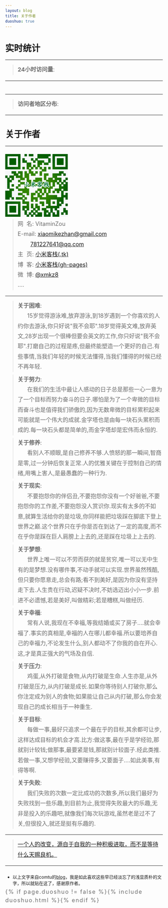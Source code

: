 ```yaml
---
layout: blog
title: 关于作者
duoshuo: true
---
```


<style>
p {
    color: #6D6D6D;
    font-size: 18px;
    line-height: 1.5;
    letter-spacing: 2px;
    margin-top: -10px;
}
hr {
	margin-top: 0;
	margin-bottom: 25px;
}
blockquote p {
    line-height: 1.8;
    letter-spacing: 0px;
}
</style>

# 实时统计

---

> **24小时访问量**: <br />

---

<div id="visitors-per-day" align="center">
<script type="text/javascript" src="//rc.revolvermaps.com/0/0/0.js?i=2cv58yipqf5&amp;d=3&amp;p=0&amp;b=1&amp;w=293&amp;g=3&amp;f=lucida_console&amp;fs=14&amp;r=0&amp;c0=7f8278&amp;c1=13ab2b&amp;c2=000000&amp;ic0=0&amp;ic1=0" async="async"></script><br />
</div>

---

> **访问者地区分布**: <br />

---

<div id="map-world" align="center">
<script type="text/javascript" src="//rc.revolvermaps.com/0/0/4.js?i=2nmohk34s3l&amp;m=0&amp;h=256&amp;c=ff0000&amp;r=30" async="async"></script>
</div>

<div id="log-per-visitor" align="center">
<script type="text/javascript" src="http://100widgets.com/js_data.php?id=75"></script>
<script type="text/javascript" src="http://100widgets.com/js_data.php?id=221"></script>
</div>

# 关于作者

<hr id="line"/>

<link rel="stylesheet" href="/res/css/page.css">
<div>
<div class="right"><img src="/res/img/bina.png" /></div>
</div>

> 网&nbsp;&nbsp;名: VitaminZou<br />
> E-mail: <a href="mailto:xiaomikezhan@gmail.com">xiaomikezhan@gmail.com</a><br />
&nbsp;&nbsp;&nbsp;&nbsp;&nbsp;&nbsp;&nbsp;&nbsp;<a href="mailto:781227641@qq.com">781227641@qq.com</a><br />
> 主&nbsp;&nbsp;页: <a href="http://www.xiaomikezhan123.tk/">小米客栈(.tk)</a> <br /> 
> 博&nbsp;&nbsp;客: <a href="http://xmkz.github.io/">小米客栈(gh-pages)</a>  <br />
> 微&nbsp;&nbsp;博: <a href="http://weibo.com/xmkz8">@xmkz8</a>  <br />
> ....


---

> **关于困难**: <br />&nbsp;&nbsp;&nbsp;&nbsp;&nbsp;&nbsp;15岁觉得游泳难,放弃游泳,到18岁遇到一个你喜欢的人约你去游泳,你只好说"我不会耶".18岁觉得英文难,放弃英文,28岁出现一个很棒但要会英文的工作,你只好说"我不会耶".打磨自己的过程是疼,但最终能塑造一个更好的自己.有些事情,当我们年轻的时候无法懂得,当我们懂得的时候已经不再年轻.

> **关于努力**: <br />&nbsp;&nbsp;&nbsp;&nbsp;&nbsp;&nbsp;在我们的生活中最让人感动的日子总是那些一心一意为了一个目标而努力奋斗的日子.哪怕是为了一个卑微的目标而奋斗也是值得我们骄傲的,因为无数卑微的目标累积起来可能就是一个伟大的成就.金字塔也是由每一块石头累积而成的.每一块石头都是简单的,而金字塔却是宏伟而永恒的.

> **关于修养**: <br />&nbsp;&nbsp;&nbsp;&nbsp;&nbsp;&nbsp;看别人不顺眼,是自己修养不够.人愤怒的那一瞬间,智商是零,过一分钟后恢复正常.人的优雅关键在于控制自己的情绪,用嘴上害人,是最愚蠢的一种行为.

> **关于现实**: <br />&nbsp;&nbsp;&nbsp;&nbsp;&nbsp;&nbsp;不要抱怨你的伴侣丑,不要抱怨你没有一个好爸爸,不要抱怨你的工作差,不要抱怨没人赏识你.现实有太多的不如意,就算生活给你的是垃圾,你同样能把垃圾踩在脚底下登上世界之巅.这个世界只在乎你是否在到达了一定的高度,而不在乎你是踩在巨人肩膀上上去的,还是踩在垃圾上上去的.

> **关于梦想**: <br />&nbsp;&nbsp;&nbsp;&nbsp;&nbsp;&nbsp;世界上唯一可以不劳而获的就是贫穷,唯一可以无中生有的是梦想.没有哪件事,不动手就可以实现.世界虽然残酷,但只要你愿意走,总会有路;看不到美好,是因为你没有坚持走下去.人生贵在行动,迟疑不决时,不妨选迈出小小一步.前进不必遗憾,若是美好,叫做精彩;若是糟糕,叫做经历.

> **关于幸福**: <br />&nbsp;&nbsp;&nbsp;&nbsp;&nbsp;&nbsp;常有人说,我现在不幸福,等我结婚或买了房子....就会幸福了.事实的真相是,幸福的人在哪儿都幸福.所以要培养自己的幸福力,不论发生什么,别人都动不了你我的自在开心.这,才是真正强大的气场及自信.

> **关于压力**: <br />&nbsp;&nbsp;&nbsp;&nbsp;&nbsp;&nbsp;鸡蛋,从外打破是食物,从内打破是生命.人生亦是,从外打破是压力,从内打破是成长.如果你等待别人打破你,那么你注定成为别人的食物;如果能让自己从内打破,那么你会发现自己的成长相当于一种重生.

> **关于目标**: <br />&nbsp;&nbsp;&nbsp;&nbsp;&nbsp;&nbsp;每做一事,最好只追求一个最在乎的目标,其余都可让步,这样达成目标的机会才高.比方:做这事,最在乎是学经验,那就别计较钱;做那事,最要紧是钱,那就别计较面子.经此类推.若做一事,又想学经验,又要赚得多,又要面子....如此美事,有得等啊.

> **关于失败**: <br />&nbsp;&nbsp;&nbsp;&nbsp;&nbsp;&nbsp;我们失败的次数一定比成功的次数多,所以我们最好为失败找到一些乐趣,到目前为止,我觉得失败最大的乐趣,无非是投入的乐趣吧,就像我们每次玩游戏,虽然老是过不了关,但很投入,就还是挺有乐趣的.

---

> [一个人的改变，源自于自我的一种积极进取，而不是等待什么天赐良机。](/)

---


- 以上文字来自comtu的[blog](http://comtu.github.io/)，我是如此喜欢这些早已经淡忘了的浅显质朴的文字，所以就贴在这了，感谢原作者。


{% if page.duoshuo != false %}{% include duoshuo.html %}{% endif %}